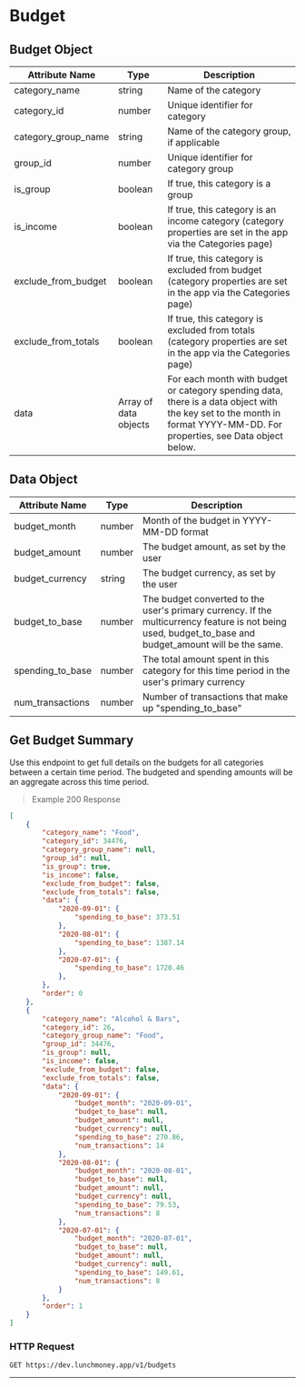 # Budget

## Budget Object

Attribute Name      | Type   | Description
------------------- | ----   | -----------
category_name       | string | Name of the category
category_id         | number | Unique identifier for category
category_group_name | string | Name of the category group, if applicable
group_id            | number | Unique identifier for category group
is_group            | boolean | If true, this category is a group
is_income           | boolean | If true, this category is an income category (category properties are set in the app via the Categories page)
exclude_from_budget | boolean | If true, this category is excluded from budget (category properties are set in the app via the Categories page)
exclude_from_totals | boolean | If true, this category is excluded from totals (category properties are set in the app via the Categories page)
data                | Array of data objects | For each month with budget or category spending data, there is a data object with the key set to the month in format YYYY-MM-DD. For properties, see Data object below.


## Data Object

Attribute Name      | Type   | Description
------------------- | ----   | -----------
budget_month        | number | Month of the budget in YYYY-MM-DD format
budget_amount       | number | The budget amount, as set by the user
budget_currency     | string | The budget currency, as set by the user
budget_to_base      | number | The budget converted to the user's primary currency. If the multicurrency feature is not being used, budget_to_base and budget_amount will be the same.
spending_to_base    | number | The total amount spent in this category for this time period in the user's primary currency
num_transactions    | number | Number of transactions that make up "spending_to_base"

## Get Budget Summary
Use this endpoint to get full details on the budgets for all categories between a certain time period. The budgeted and spending amounts will be an aggregate across this time period.

> Example 200 Response

```json
[
    {
        "category_name": "Food",
        "category_id": 34476,
        "category_group_name": null,
        "group_id": null,
        "is_group": true,
        "is_income": false,
        "exclude_from_budget": false,
        "exclude_from_totals": false,
        "data": {
            "2020-09-01": {
                "spending_to_base": 373.51
            },
            "2020-08-01": {
                "spending_to_base": 1387.14
            },
            "2020-07-01": {
                "spending_to_base": 1720.46
            },
        },
        "order": 0
    },
    {
        "category_name": "Alcohol & Bars",
        "category_id": 26,
        "category_group_name": "Food",
        "group_id": 34476,
        "is_group": null,
        "is_income": false,
        "exclude_from_budget": false,
        "exclude_from_totals": false,
        "data": {
            "2020-09-01": {
                "budget_month": "2020-09-01",
                "budget_to_base": null,
                "budget_amount": null,
                "budget_currency": null,
                "spending_to_base": 270.86,
                "num_transactions": 14
            },
            "2020-08-01": {
                "budget_month": "2020-08-01",
                "budget_to_base": null,
                "budget_amount": null,
                "budget_currency": null,
                "spending_to_base": 79.53,
                "num_transactions": 8
            },
            "2020-07-01": {
                "budget_month": "2020-07-01",
                "budget_to_base": null,
                "budget_amount": null,
                "budget_currency": null,
                "spending_to_base": 149.61,
                "num_transactions": 8
            }
        },
        "order": 1
    }
]
```

### HTTP Request

`GET https://dev.lunchmoney.app/v1/budgets`

---
